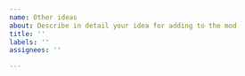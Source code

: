 ```yaml
---
name: Other ideas
about: Describe in detail your idea for adding to the mod
title: ''
labels: ''
assignees: ''

---
```



